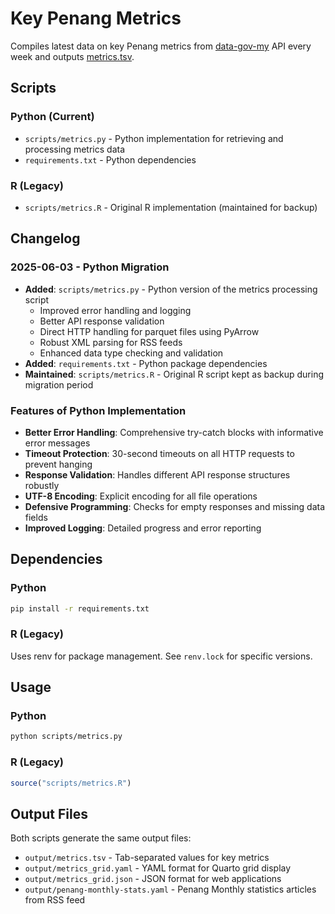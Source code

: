 # Key Penang Metrics

Compiles latest data on key Penang metrics from [data-gov-my](https://github.com/data-gov-my/) API every week and outputs [metrics.tsv](output/metrics.tsv).

## Scripts

### Python (Current)
- `scripts/metrics.py` - Python implementation for retrieving and processing metrics data
- `requirements.txt` - Python dependencies

### R (Legacy)
- `scripts/metrics.R` - Original R implementation (maintained for backup)

## Changelog

### 2025-06-03 - Python Migration
- **Added**: `scripts/metrics.py` - Python version of the metrics processing script
  - Improved error handling and logging
  - Better API response validation
  - Direct HTTP handling for parquet files using PyArrow
  - Robust XML parsing for RSS feeds
  - Enhanced data type checking and validation
- **Added**: `requirements.txt` - Python package dependencies
- **Maintained**: `scripts/metrics.R` - Original R script kept as backup during migration period

### Features of Python Implementation
- **Better Error Handling**: Comprehensive try-catch blocks with informative error messages
- **Timeout Protection**: 30-second timeouts on all HTTP requests to prevent hanging
- **Response Validation**: Handles different API response structures robustly  
- **UTF-8 Encoding**: Explicit encoding for all file operations
- **Defensive Programming**: Checks for empty responses and missing data fields
- **Improved Logging**: Detailed progress and error reporting

## Dependencies

### Python
```bash
pip install -r requirements.txt
```

### R (Legacy)
Uses renv for package management. See `renv.lock` for specific versions.

## Usage

### Python
```bash
python scripts/metrics.py
```

### R (Legacy)
```r
source("scripts/metrics.R")
```

## Output Files

Both scripts generate the same output files:
- `output/metrics.tsv` - Tab-separated values for key metrics
- `output/metrics_grid.yaml` - YAML format for Quarto grid display
- `output/metrics_grid.json` - JSON format for web applications
- `output/penang-monthly-stats.yaml` - Penang Monthly statistics articles from RSS feed